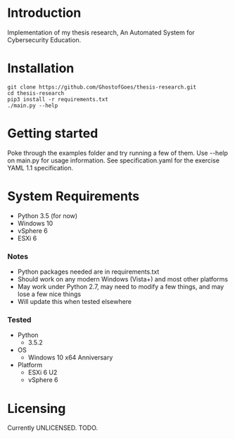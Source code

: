 # Introduction

Implementation of my thesis research, An Automated System for Cybersecurity Education.


# Installation

```
git clone https://github.com/GhostofGoes/thesis-research.git
cd thesis-research
pip3 install -r requirements.txt
./main.py --help
```


# Getting started

Poke through the examples folder and try running a few of them. Use --help on main.py for usage information.
See specification.yaml for the exercise YAML 1.1 specification.

# System Requirements

* Python 3.5 (for now)
* Windows 10
* vSphere 6
* ESXi 6

### Notes
* Python packages needed are in requirements.txt
* Should work on any modern Windows (Vista+) and most other platforms
* May work under Python 2.7, may need to modify a few things, and may lose a few nice things
* Will update this when tested elsewhere

### Tested
* Python
    * 3.5.2
* OS
    * Windows 10 x64 Anniversary
* Platform
    * ESXi 6 U2
    * vSphere 6
    

# Licensing

Currently UNLICENSED. TODO.
